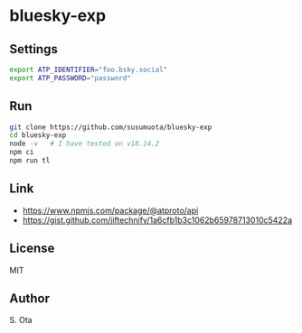 # bluesky-exp

## Settings

```sh
export ATP_IDENTIFIER="foo.bsky.social"
export ATP_PASSWORD="password"
```

## Run

```sh
git clone https://github.com/susumuota/bluesky-exp
cd bluesky-exp
node -v   # I have tested on v18.14.2
npm ci
npm run tl
```

## Link

- https://www.npmjs.com/package/@atproto/api
- https://gist.github.com/jiftechnify/1a6cfb1b3c1062b65978713010c5422a

## License

MIT

## Author

S. Ota
